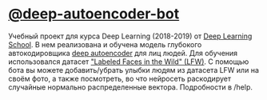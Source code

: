 # [@deep-autoencoder-bot](https://t.me/deep_autoencoder_bot)

Учебный проект для курса Deep Learning (2018-2019) от [Deep Learning School](https://github.com/DLSchool/dlschool/). В нем реализована и обучена модель глубокого автокодировщика [deep autoencoder](https://towardsdatascience.com/applied-deep-learning-part-3-autoencoders-1c083af4d798) для лиц людей. Для обучения использовался датасет ["Labeled Faces in the Wild" (LFW)](http://vis-www.cs.umass.edu/lfw/). С помощью бота вы можете добавить/убрать улыбки людям из датасета LFW или на своём фото, а также посмотреть, во что нейросеть раскодирует случайные нормально распределенные вектора. Подробности в /help.

